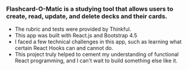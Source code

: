 ### Flashcard-O-Matic is a studying tool that allows users to create, read, update, and delete decks and their cards.

- The rubric and tests were provided by Thinkful.
- This app was built with React.js and Bootstrap 4.5
- I faced a few technical challenges in this app, such as learning what certain React Hooks can and cannot do.
- This project truly helped to cement my understanding of functional React programming, and I can't wait to build something else like it.
